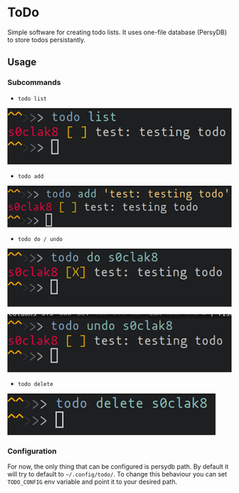 # ToDo
Simple software for creating todo lists. It uses one-file database (PersyDB) to store todos persistantly.

## Usage

### Subcommands

- `todo list`

![list usage](img/list.png) 

- `todo add`

![add usage](img/add.png) 

- `todo do / undo`

![do usage](img/do.png) 

![undo usage](img/undo.png) 

- `todo delete`

![delete usage](img/delete.png) 

### Configuration

For now, the only thing that can be configured is persydb path. By default it will try to default to `~/.config/todo/`. To change this behaviour you can set `TODO_CONFIG` env variable and point it to your desired path.
